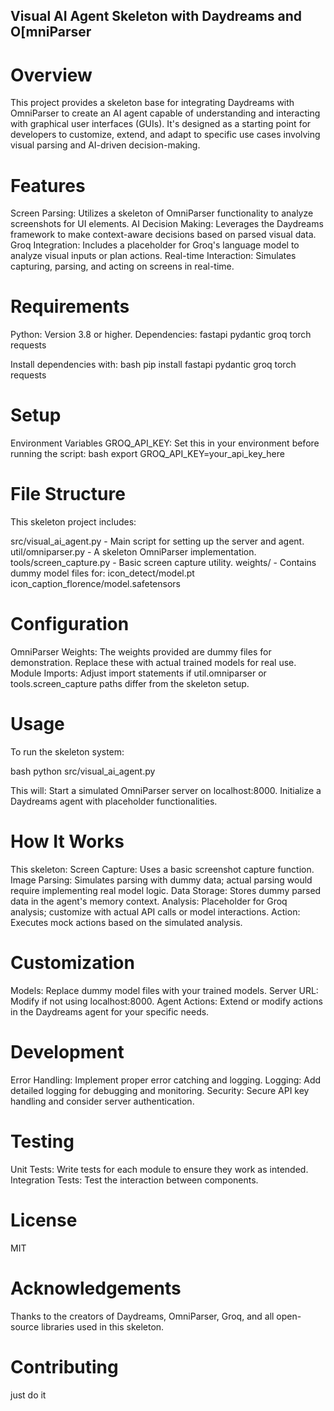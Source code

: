 
## Visual AI Agent Skeleton with Daydreams and O[mniParser

# Overview
This project provides a skeleton base for integrating Daydreams with OmniParser to create an AI agent capable of understanding and interacting with graphical user interfaces (GUIs). It's designed as a starting point for developers to customize, extend, and adapt to specific use cases involving visual parsing and AI-driven decision-making. 

# Features
Screen Parsing: Utilizes a skeleton of OmniParser functionality to analyze screenshots for UI elements.
AI Decision Making: Leverages the Daydreams framework to make context-aware decisions based on parsed visual data.
Groq Integration: Includes a placeholder for Groq's language model to analyze visual inputs or plan actions.
Real-time Interaction: Simulates capturing, parsing, and acting on screens in real-time.

# Requirements
Python: Version 3.8 or higher.
Dependencies:
fastapi
pydantic
groq
torch
requests

Install dependencies with:
bash
pip install fastapi pydantic groq torch requests

# Setup
Environment Variables
GROQ_API_KEY: Set this in your environment before running the script:
bash
export GROQ_API_KEY=your_api_key_here

# File Structure
This skeleton project includes:

src/visual_ai_agent.py - Main script for setting up the server and agent.
util/omniparser.py - A skeleton OmniParser implementation.
tools/screen_capture.py - Basic screen capture utility.
weights/ - Contains dummy model files for:
icon_detect/model.pt
icon_caption_florence/model.safetensors

# Configuration
OmniParser Weights: The weights provided are dummy files for demonstration. Replace these with actual trained models for real use.
Module Imports: Adjust import statements if util.omniparser or tools.screen_capture paths differ from the skeleton setup.

# Usage
To run the skeleton system:

bash
python src/visual_ai_agent.py

This will:
Start a simulated OmniParser server on localhost:8000.
Initialize a Daydreams agent with placeholder functionalities.

# How It Works
This skeleton:
Screen Capture: Uses a basic screenshot capture function.
Image Parsing: Simulates parsing with dummy data; actual parsing would require implementing real model logic.
Data Storage: Stores dummy parsed data in the agent's memory context.
Analysis: Placeholder for Groq analysis; customize with actual API calls or model interactions.
Action: Executes mock actions based on the simulated analysis.

# Customization
Models: Replace dummy model files with your trained models.
Server URL: Modify if not using localhost:8000.
Agent Actions: Extend or modify actions in the Daydreams agent for your specific needs.

# Development
Error Handling: Implement proper error catching and logging.
Logging: Add detailed logging for debugging and monitoring.
Security: Secure API key handling and consider server authentication.

# Testing
Unit Tests: Write tests for each module to ensure they work as intended.
Integration Tests: Test the interaction between components.

# License
MIT

# Acknowledgements
Thanks to the creators of Daydreams, OmniParser, Groq, and all open-source libraries used in this skeleton.

# Contributing
just do it

